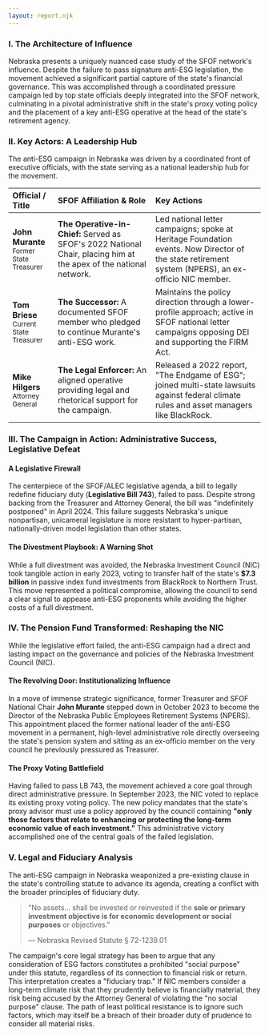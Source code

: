 ```yaml
---
layout: report.njk
---
```

### I. The Architecture of Influence

Nebraska presents a uniquely nuanced case study of the SFOF network's influence. Despite the failure to pass signature anti-ESG legislation, the movement achieved a significant partial capture of the state's financial governance. This was accomplished through a coordinated pressure campaign led by top state officials deeply integrated into the SFOF network, culminating in a pivotal administrative shift in the state's proxy voting policy and the placement of a key anti-ESG operative at the head of the state's retirement agency.

### II. Key Actors: A Leadership Hub

The anti-ESG campaign in Nebraska was driven by a coordinated front of executive officials, with the state serving as a national leadership hub for the movement.

| Official / Title | SFOF Affiliation & Role | Key Actions |
| :--- | :--- | :--- |
| **John Murante**<br><span style="font-size: smaller;">Former State Treasurer</span> | **The Operative-in-Chief:** Served as SFOF's 2022 National Chair, placing him at the apex of the national network. | Led national letter campaigns; spoke at Heritage Foundation events. Now Director of the state retirement system (NPERS), an ex-officio NIC member. |
| **Tom Briese**<br><span style="font-size: smaller;">Current State Treasurer</span> | **The Successor:** A documented SFOF member who pledged to continue Murante's anti-ESG work. | Maintains the policy direction through a lower-profile approach; active in SFOF national letter campaigns opposing DEI and supporting the FIRM Act. |
| **Mike Hilgers**<br><span style="font-size: smaller;">Attorney General</span> | **The Legal Enforcer:** An aligned operative providing legal and rhetorical support for the campaign. | Released a 2022 report, "The Endgame of ESG"; joined multi-state lawsuits against federal climate rules and asset managers like BlackRock. |

### III. The Campaign in Action: Administrative Success, Legislative Defeat

#### A Legislative Firewall
The centerpiece of the SFOF/ALEC legislative agenda, a bill to legally redefine fiduciary duty (**Legislative Bill 743**), failed to pass. Despite strong backing from the Treasurer and Attorney General, the bill was "indefinitely postponed" in April 2024. This failure suggests Nebraska's unique nonpartisan, unicameral legislature is more resistant to hyper-partisan, nationally-driven model legislation than other states.

#### The Divestment Playbook: A Warning Shot
While a full divestment was avoided, the Nebraska Investment Council (NIC) took tangible action in early 2023, voting to transfer half of the state's **$7.3 billion** in passive index fund investments from BlackRock to Northern Trust. This move represented a political compromise, allowing the council to send a clear signal to appease anti-ESG proponents while avoiding the higher costs of a full divestment.

### IV. The Pension Fund Transformed: Reshaping the NIC

While the legislative effort failed, the anti-ESG campaign had a direct and lasting impact on the governance and policies of the Nebraska Investment Council (NIC).

#### The Revolving Door: Institutionalizing Influence
In a move of immense strategic significance, former Treasurer and SFOF National Chair **John Murante** stepped down in October 2023 to become the Director of the Nebraska Public Employees Retirement Systems (NPERS). This appointment placed the former national leader of the anti-ESG movement in a permanent, high-level administrative role directly overseeing the state's pension system and sitting as an ex-officio member on the very council he previously pressured as Treasurer.

#### The Proxy Voting Battlefield
Having failed to pass LB 743, the movement achieved a core goal through direct administrative pressure. In September 2023, the NIC voted to replace its existing proxy voting policy. The new policy mandates that the state's proxy advisor must use a policy approved by the council containing **"only those factors that relate to enhancing or protecting the long-term economic value of each investment."** This administrative victory accomplished one of the central goals of the failed legislation.

### V. Legal and Fiduciary Analysis

The anti-ESG campaign in Nebraska weaponized a pre-existing clause in the state's controlling statute to advance its agenda, creating a conflict with the broader principles of fiduciary duty.

> "No assets... shall be invested or reinvested if the **sole or primary investment objective is for economic development or social purposes** or objectives."
>
> — Nebraska Revised Statute § 72-1239.01

The campaign's core legal strategy has been to argue that any consideration of ESG factors constitutes a prohibited "social purpose" under this statute, regardless of its connection to financial risk or return. This interpretation creates a "fiduciary trap." If NIC members consider a long-term climate risk that they prudently believe is financially material, they risk being accused by the Attorney General of violating the "no social purpose" clause. The path of least political resistance is to ignore such factors, which may itself be a breach of their broader duty of prudence to consider all material risks.
